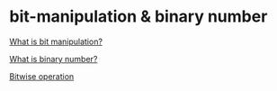 # bit-manipulation & binary number

[What is bit manipulation?](https://en.wikipedia.org/wiki/Bit_manipulation)

[What is binary number?](https://en.wikipedia.org/wiki/Binary_number)

[Bitwise operation](https://en.wikipedia.org/wiki/Bitwise_operation)
